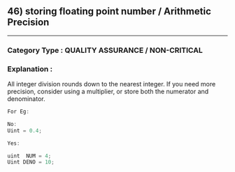 ## 46) storing floating point  number / Arithmetic Precision



---

### **Category Type** : QUALITY ASSURANCE / NON-CRITICAL


### **Explanation** : 

All integer division rounds down to the nearest integer. If you need more precision, consider using a multiplier, or store both the numerator and denominator.
  
```javascript
For Eg:

No:
Uint = 0.4;

Yes:

uint  NUM = 4;
Uint DENO = 10; 	

```

